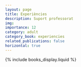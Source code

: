 ```yaml
---
layout: page
title: Experiències
description: Suport professorat
img:
importance: 12
category: adult
category_book: experiencies
related_publications: false
horizontal: true
---
```


{% include books_display.liquid %}
